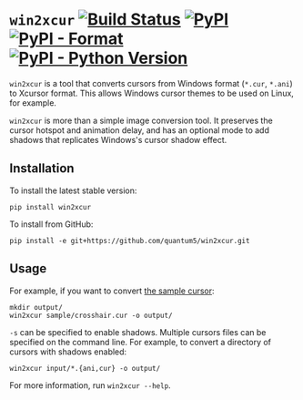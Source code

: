 # `win2xcur` [![Build Status](https://img.shields.io/github/workflow/status/quantum5/win2xcur/Python%20package)](https://github.com/quantum5/win2xcur/actions) [![PyPI](https://img.shields.io/pypi/v/win2xcur.svg)](https://pypi.org/project/win2xcur/) [![PyPI - Format](https://img.shields.io/pypi/format/win2xcur.svg)](https://pypi.org/project/win2xcur/) [![PyPI - Python Version](https://img.shields.io/pypi/pyversions/win2xcur.svg)](https://pypi.org/project/win2xcur/)

`win2xcur` is a tool that converts cursors from Windows format (`*.cur`,
`*.ani`) to Xcursor format. This allows Windows cursor themes to be used on
Linux, for example.

`win2xcur` is more than a simple image conversion tool. It preserves the cursor
hotspot and animation delay, and has an optional mode to add shadows that
replicates Windows's cursor shadow effect.

## Installation

To install the latest stable version:

    pip install win2xcur

To install from GitHub:

    pip install -e git+https://github.com/quantum5/win2xcur.git

## Usage

For example, if you want to convert [the sample cursor](sample/crosshair.cur):

    mkdir output/
    win2xcur sample/crosshair.cur -o output/

`-s` can be specified to enable shadows.
Multiple cursors files can be specified on the command line.
For example, to convert a directory of cursors with shadows enabled:

    win2xcur input/*.{ani,cur} -o output/ 

For more information, run `win2xcur --help`.
